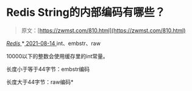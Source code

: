<!--yml
category: 未分类
date: 0001-01-01 00:00:00
-->

# Redis String的内部编码有哪些？

> 原文：[https://zwmst.com/810.html](https://zwmst.com/810.html)

   [ *Redis* ](https://zwmst.com/redis)*[ <time datetime="2021-08-14T08:12:34+08:00"> 2021-08-14 </time> ](https://zwmst.com/810.html)  int、embstr、raw

10000以下的整数会使用缓存里的int常量。

长度小于等于44字节：embstr编码

长度大于44字节：raw编码*